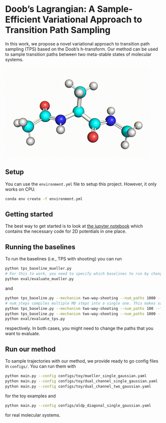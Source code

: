 # Doob’s Lagrangian: A Sample-Efficient Variational Approach to Transition Path Sampling
In this work, we propose a novel variational approach to transition path sampling (TPS) based on the Doob’s h-transform. Our method can be used to sample transition paths between two meta-stable states of molecular systems.

![Visualization of alanine dipeptide transitioning between two meta-stable states](visualizations/aldp.gif)

## Setup

You can use the `environment.yml` file to setup this project. However, it only works on CPU.

```bash
conda env create -f environment.yml
```

## Getting started

The best way to get started is to look at [the jupyter notebook](notebooks/tps_gaussian.ipynb) which contains the necessary code for 2D potentials in one place.

## Running the baselines

To run the baselines (i.e., TPS with shooting) you can run

```bash
python tps_baseline_mueller.py
# For this to work, you need to specify which baselines to run by changing the all_paths variable in the script
python eval/evaluate_mueller.py
```

and 

```bash
python tps_baseline.py --mechanism two-way-shooting --num_paths 1000 --states phi-psi
# num_steps compiles multiple MD steps into a single one. This makes sampling faster but increases startup time. Only really worth it for long running simulations
python tps_baseline.py --mechanism two-way-shooting --num_paths 100 --fixed_length 1000 --states phi-psi --num_steps 50
python tps_baseline.py --mechanism two-way-shooting --num_paths 1000 --states rmsd
python eval/evaluate_tps.py
```

respectively. In both cases, you might need to change the paths that you want to evaluate.

## Run our method
To sample trajectories with our method, we provide ready to go config files in `configs/`. You can run them with

```bash
python main.py --config configs/toy/mueller_single_gaussian.yaml
python main.py --config configs/toy/dual_channel_single_gaussian.yaml
python main.py --config configs/toy/dual_channel_two_gaussian.yaml
```

for the toy examples and

```bash
python main.py --config configs/aldp_diagonal_single_gaussian.yaml
```

for real molecular systems.

